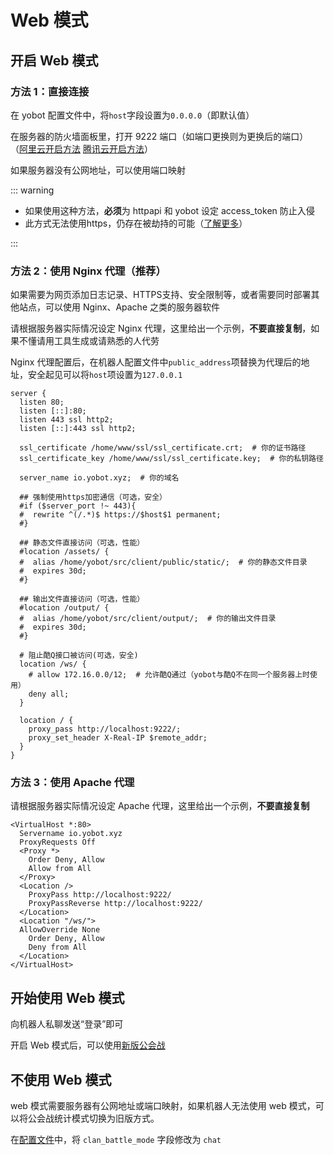 # Web 模式

## 开启 Web 模式

### 方法 1：直接连接

在 yobot 配置文件中，将`host`字段设置为`0.0.0.0`（即默认值）

在服务器的防火墙面板里，打开 9222 端口（如端口更换则为更换后的端口）  
（[阿里云开启方法](https://yq.aliyun.com/articles/701181) [腾讯云开启方法](https://cloud.tencent.com/document/product/213/39740)）

如果服务器没有公网地址，可以使用端口映射

::: warning

- 如果使用这种方法，**必须**为 httpapi 和 yobot 设定 access_token 防止入侵
- 此方式无法使用https，仍存在被劫持的可能（[了解更多](https://baike.baidu.com/item/https/285356)）

:::

### 方法 2：使用 Nginx 代理（推荐）

如果需要为网页添加日志记录、HTTPS支持、安全限制等，或者需要同时部署其他站点，可以使用 Nginx、Apache 之类的服务器软件

请根据服务器实际情况设定 Nginx 代理，这里给出一个示例，**不要直接复制**，如果不懂请用工具生成或请熟悉的人代劳

Nginx 代理配置后，在机器人配置文件中`public_address`项替换为代理后的地址，安全起见可以将`host`项设置为`127.0.0.1`

```nginx
server {
  listen 80;
  listen [::]:80;
  listen 443 ssl http2;
  listen [::]:443 ssl http2;

  ssl_certificate /home/www/ssl/ssl_certificate.crt;  # 你的证书路径
  ssl_certificate_key /home/www/ssl/ssl_certificate.key;  # 你的私钥路径

  server_name io.yobot.xyz;  # 你的域名

  ## 强制使用https加密通信（可选，安全）
  #if ($server_port !~ 443){
  #  rewrite ^(/.*)$ https://$host$1 permanent;
  #}

  ## 静态文件直接访问（可选，性能）
  #location /assets/ {
  #  alias /home/yobot/src/client/public/static/;  # 你的静态文件目录
  #  expires 30d;
  #}

  ## 输出文件直接访问（可选，性能）
  #location /output/ {
  #  alias /home/yobot/src/client/output/;  # 你的输出文件目录
  #  expires 30d;
  #}

  # 阻止酷Q接口被访问(可选，安全)
  location /ws/ {
    # allow 172.16.0.0/12;  # 允许酷Q通过（yobot与酷Q不在同一个服务器上时使用）
    deny all;
  }

  location / {
    proxy_pass http://localhost:9222/;
    proxy_set_header X-Real-IP $remote_addr;
  }
}
```

### 方法 3：使用 Apache 代理

请根据服务器实际情况设定 Apache 代理，这里给出一个示例，**不要直接复制**

```apacheconf
<VirtualHost *:80>
  Servername io.yobot.xyz
  ProxyRequests Off
  <Proxy *>
    Order Deny, Allow
    Allow from All
  </Proxy>
  <Location />
    ProxyPass http://localhost:9222/
    ProxyPassReverse http://localhost:9222/
  </Location>
  <Location "/ws/">
  AllowOverride None
    Order Deny, Allow
    Deny from All
  </Location>
</VirtualHost>
```

## 开始使用 Web 模式

向机器人私聊发送“登录”即可

开启 Web 模式后，可以使用[新版公会战](./web-clanbattle.md)

## 不使用 Web 模式

web 模式需要服务器有公网地址或端口映射，如果机器人无法使用 web 模式，可以将公会战统计模式切换为旧版方式。

在[配置文件](./configuration.md)中，将 `clan_battle_mode` 字段修改为 `chat`
